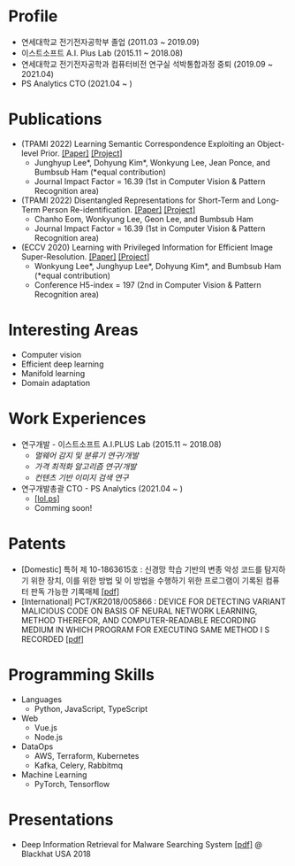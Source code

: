 

# Profile
- 연세대학교 전기전자공학부 졸업 (2011.03 ~ 2019.09)
- 이스트소프트 A.I. Plus Lab (2015.11 ~ 2018.08)
- 연세대학교 전기전자공학과 컴퓨터비전 연구실 석박통합과정 중퇴 (2019.09 ~ 2021.04)
- PS Analytics CTO (2021.04 ~ )

# Publications
- (TPAMI 2022) Learning Semantic Correspondence Exploiting an Object-level Prior. [[Paper]](https://arxiv.org/abs/1911.12914) [[Project]](https://cvlab.yonsei.ac.kr/projects/SFNet/) 
    - Junghyup Lee\*, Dohyung Kim\*, Wonkyung Lee, Jean Ponce, and Bumbsub Ham (\*equal contribution)
    - Journal Impact Factor = 16.39 (1st in Computer Vision & Pattern Recognition area)
- (TPAMI 2022) Disentangled Representations for Short-Term and Long-Term Person Re-identification. [[Paper]](https://ieeexplore.ieee.org/abstract/document/9585547) [[Project]](https://cvlab.yonsei.ac.kr/projects/ISGAN/)
    - Chanho Eom, Wonkyung Lee, Geon Lee, and Bumbsub Ham
    - Journal Impact Factor = 16.39 (1st in Computer Vision & Pattern Recognition area)
- (ECCV 2020) Learning with Privileged Information for Efficient Image Super-Resolution. [[Paper]](https://arxiv.org/abs/2007.07524) [[Project]](https://cvlab.yonsei.ac.kr/projects/PISR)
    - Wonkyung Lee\*, Junghyup Lee\*, Dohyung Kim\*, and Bumbsub Ham (\*equal contribution)
    - Conference H5-index = 197 (2nd in Computer Vision & Pattern Recognition area)

# Interesting Areas
- Computer vision 
- Efficient deep learning
- Manifold learning
- Domain adaptation

# Work Experiences
- 연구개발 - 이스트소프트 A.I.PLUS Lab (2015.11 ~ 2018.08)
    - *멀웨어 감지 및 분류기 연구/개발*
    - *가격 최적화 알고리즘 연구/개발*
    - *컨텐츠 기반 이미지 검색 연구*
- 연구개발총괄 CTO - PS Analytics (2021.04 ~ )
    - [[lol.ps]](https://lol.ps)
    - Comming soon!

# Patents
- \[Domestic\] 특허 제 10-1863615호 : 신경망 학습 기반의 변종 악성 코드를 탐지하기 위한 장치, 이를 위한 방법 및 이 방법을 수행하기 위한 프로그램이 기록된 컴퓨터 판독 가능한 기록매체 [\[pdf\]](https://www.dropbox.com/s/bf2p6whmqsxg5uh/1020170064301.pdf?dl=0)
- \[International\] PCT/KR2018/005866 : DEVICE FOR DETECTING VARIANT MALICIOUS CODE ON BASIS OF NEURAL NETWORK LEARNING, METHOD THEREFOR, AND COMPUTER-READABLE RECORDING MEDIUM IN WHICH PROGRAM FOR EXECUTING SAME METHOD I S RECORDED [\[pdf\]](https://patentimages.storage.googleapis.com/0f/84/55/06fb0debcded14/WO2018217019A1.pdf)

# Programming Skills
- Languages
  - Python, JavaScript, TypeScript
- Web
  - Vue.js
  - Node.js
- DataOps
  - AWS, Terraform, Kubernetes
  - Kafka, Celery, Rabbitmq
- Machine Learning
  - PyTorch, Tensorflow 

# Presentations
- Deep Information Retrieval for Malware Searching System [\[pdf\]](https://www.dropbox.com/s/1d5qwv6ou13taql/Blackhat%20USA2018%20%EB%B0%9C%ED%91%9C%EC%9E%90%EB%A3%8C.pdf?dl=0) @ Blackhat USA 2018


<!--

# Research Experiences
+ Digital Signal Processing Lab at Yonsei Univ. (2014.6 ~ 2014.12)
    - *Robot Control by Server-based Speech Recognition Using GMM-HMM Algorithm*

# Papers
- Semantics-Aware Representation Learning for Malware Retrieval [\[pdf\]]()
- Deep Attribute Preserving Hashing for Content Based Image Retrieval [\[pdf\]]()

# Personal Projects
- Speaker identification, instrument identification 
- Building an automated virtual currency trading system
- Building an automated stock trading system


# Study Group
- Leader of AI Study Group in Yonsei Univ (2016.08 ~ 2017.08)
    - Materials : CS231n, Deep Leanring Book
    - Programming : Python, Tensorflow
    - Version Control : Git
    - IDE : Vim
    - Environment Setting : Ubuntu, Docker


# Awards
- LSIS award at ELECTRICAL AND ELECTRONIC ENGINEERING CAPSTONE DESIGN (2014.10.30) [\[pdf\]](https://www.dropbox.com/s/df6qgjkyyaia1fv/%EC%A0%84%EA%B8%B0%EC%A0%84%EC%9E%90%EC%A2%85%ED%95%A9%EC%84%A4%EA%B3%84LS%EC%82%B0%EC%A0%84%EC%83%81.jpg?dl=0)
- Excellence award from IoT Hackerton (2014.12.21) [\[pdf\]](https://www.dropbox.com/s/839jtau364ojtz2/IMG.pdf?dl=0)

# Blog
- [https://blog.wonkyunglee.io](https://blog.wonkyunglee.io)

# Summarization
- [Github page for summarize Digital Signal Processing in Korean ](https://wonkyunglee.github.io/dsp/)
- [Github page for summarize Deeplearning Book in Korean](https://wonkyunglee.github.io/dlb/)

-->
